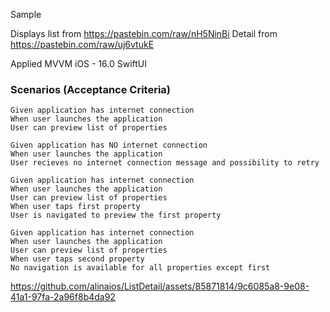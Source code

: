 Sample

Displays list from https://pastebin.com/raw/nH5NinBi
Detail from https://pastebin.com/raw/uj6vtukE

Applied MVVM 
iOS - 16.0
SwiftUI

### Scenarios (Acceptance Criteria)

```  
Given application has internet connection
When user launches the application
User can preview list of properties
```

``` 
Given application has NO internet connection
When user launches the application
User recieves no internet connection message and possibility to retry
```

``` 
Given application has internet connection
When user launches the application
User can preview list of properties 
When user taps first property
User is navigated to preview the first property
```
``` 
Given application has internet connection
When user launches the application
User can preview list of properties 
When user taps second property
No navigation is available for all properties except first
```

https://github.com/alinaios/ListDetail/assets/85871814/9c6085a8-9e08-41a1-97fa-2a96f8b4da92



